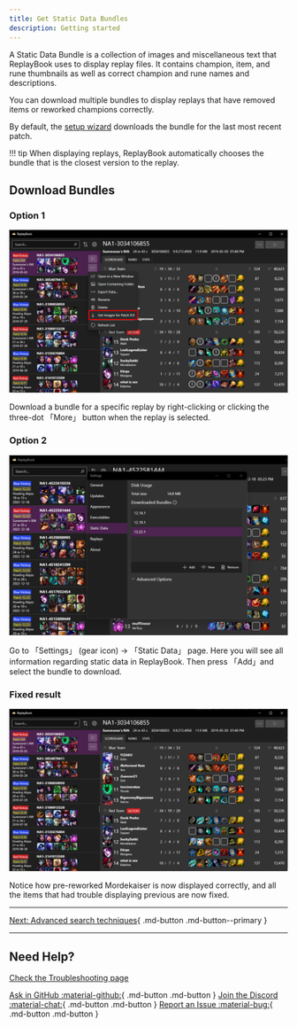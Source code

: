 ```yaml
---
title: Get Static Data Bundles
description: Getting started
---
```


A Static Data Bundle is a collection of images and miscellaneous text that ReplayBook uses to display replay files. It contains champion, item, and rune thumbnails as well as correct champion and rune names and descriptions.

You can download multiple bundles to display replays that have removed items or reworked champions correctly.

By default, the [setup wizard](setting-up-replaybook.md) downloads the bundle for the last most recent patch.

!!! tip
    When displaying replays, ReplayBook automatically chooses the bundle that is the closest version to the replay.

## Download Bundles

### Option 1

![Download from more menu](../images/bundles_MoreMenu.png)

Download a bundle for a specific replay by right-clicking or clicking the three-dot 「More」 button when the replay is selected.

### Option 2

![Bundles menu overview](../images/bundles_Overview.png)

Go to 「Settings」 (gear icon) -> 「Static Data」 page. Here you will see all information regarding static data in ReplayBook. Then press 「Add」and select the bundle to download.

### Fixed result

![Fixed image data](../images/bundles_Fixed.png)

Notice how pre-reworked Mordekaiser is now displayed correctly, and all the items that had trouble displaying previous are now fixed.

---

[Next: Advanced search techniques](../getting-started/advanced-search-techniques.md){ .md-button .md-button--primary }

---

## Need Help?

[Check the Troubleshooting page](../troubleshooting/index.md)

[Ask in GitHub :material-github:](https://github.com/fraxiinus/ReplayBook/discussions){ .md-button .md-button }
[Join the Discord :material-chat:](https://discord.gg/c33Rc5J){ .md-button .md-button }
[Report an Issue :material-bug:](https://github.com/fraxiinus/ReplayBook/issues/new/choose){ .md-button .md-button }
